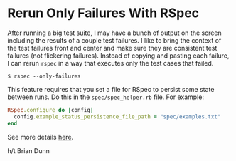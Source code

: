 # Rerun Only Failures With RSpec

After running a big test suite, I may have a bunch of output on the screen
including the results of a couple test failures. I like to bring the context
of the test failures front and center and make sure they are consistent test
failures (not flickering failures). Instead of copying and pasting each
failure, I can rerun `rspec` in a way that executes only the test cases that
failed.

```
$ rspec --only-failures
```

This feature requires that you set a file for RSpec to persist some state
between runs. Do this in the `spec/spec_helper.rb` file. For example:

```ruby
RSpec.configure do |config|
  config.example_status_persistence_file_path = "spec/examples.txt"
end
```

See more details
[here](https://relishapp.com/rspec/rspec-core/docs/command-line/only-failures).

h/t Brian Dunn
